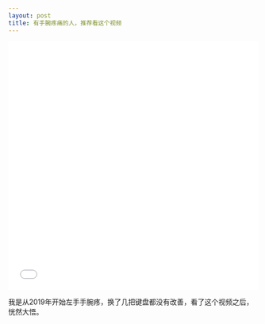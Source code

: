 ```yaml
---
layout: post
title: 有手腕疼痛的人，推荐看这个视频
---
```

<iframe src="//player.bilibili.com/player.html?aid=769029578&amp;bvid=BV1Zr4y1t7ru&amp;cid=721825237&amp;page=1" scrolling="no" border="0" framespacing="0" allowfullscreen="true" style="width: 100%; height: 500px; align: center" frameborder="no"> </iframe>

我是从2019年开始左手手腕疼，换了几把键盘都没有改善，看了这个视频之后，恍然大悟。